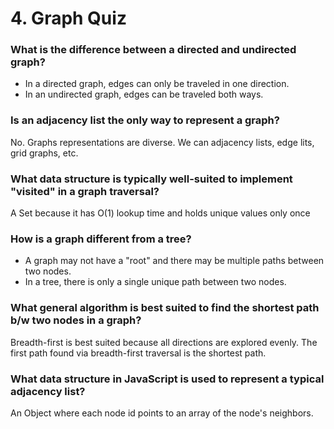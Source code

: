 # 4. Graph Quiz

### What is the difference between a directed and undirected graph?

- In a directed graph, edges can only be traveled in one direction.
- In an undirected graph, edges can be traveled both ways.

### Is an adjacency list the only way to represent a graph?

No. Graphs representations are diverse. We can adjacency lists, edge lits, grid graphs, etc.

### What data structure is typically well-suited to implement "visited" in a graph traversal?

A Set because it has O(1) lookup time and holds unique values only once

### How is a graph different from a tree?

- A graph may not have a "root" and there may be multiple paths between two nodes.
- In a tree, there is only a single unique path between two nodes.

### What general algorithm is best suited to find the shortest path b/w two nodes in a graph?

Breadth-first is best suited because all directions are explored evenly. The first path found via breadth-first traversal is the shortest path.

### What data structure in JavaScript is used to represent a typical adjacency list?

An Object where each node id points to an array of the node's neighbors.
